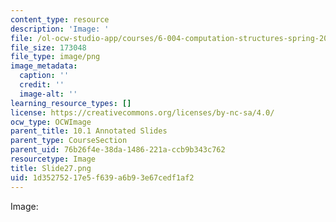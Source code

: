 ```yaml
---
content_type: resource
description: 'Image: '
file: /ol-ocw-studio-app/courses/6-004-computation-structures-spring-2017/1d35275217e5f639a6b93e67cedf1af2_Slide27.png
file_size: 173048
file_type: image/png
image_metadata:
  caption: ''
  credit: ''
  image-alt: ''
learning_resource_types: []
license: https://creativecommons.org/licenses/by-nc-sa/4.0/
ocw_type: OCWImage
parent_title: 10.1 Annotated Slides
parent_type: CourseSection
parent_uid: 76b26f4e-38da-1486-221a-ccb9b343c762
resourcetype: Image
title: Slide27.png
uid: 1d352752-17e5-f639-a6b9-3e67cedf1af2
---
```

Image: 